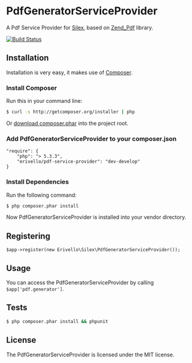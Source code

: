 PdfGeneratorServiceProvider
===========================

A Pdf Service Provider for [Silex][2], based on [Zend_Pdf][1] library.

[![Build Status](https://secure.travis-ci.org/erivello/ZendPdfServiceProvider.png?branch=master)](http://travis-ci.org/erivello/ZendPdfServiceProvider)

Installation
------------

Installation is very easy, it makes use of [Composer][3].

### Install Composer

Run this in your command line:

``` bash
$ curl -s http://getcomposer.org/installer | php
```

Or [download composer.phar][4] into the project root.

### Add PdfGeneratorServiceProvider to your composer.json

    "require": {
        "php": "> 5.3.3",
        "erivello/pdf-service-provider": "dev-develop"
    }

### Install Dependencies

Run the following command:

``` bash
$ php composer.phar install
```

Now PdfGeneratorServiceProvider is installed into your vendor directory.

Registering
-----------

    $app->register(new Erivello\Silex\PdfGeneratorServiceProvider());


Usage
--------

You can access the PdfGeneratorServiceProvider by calling ``$app['pdf.generator']``.


Tests
-----

``` bash
$ php composer.phar install && phpunit
```

License
-------

The PdfGeneratorServiceProvider is licensed under the MIT license.

[1]: http://framework.zend.com/manual/en/zend.pdf.html
[2]: http://silex.sensiolabs.org/
[3]: http://getcomposer.org/
[4]: http://getcomposer.org/composer.phar
